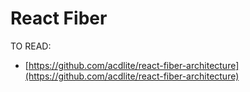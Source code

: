 # React Fiber

TO READ:

* [https://github.com/acdlite/react-fiber-architecture](https://github.com/acdlite/react-fiber-architecture)



